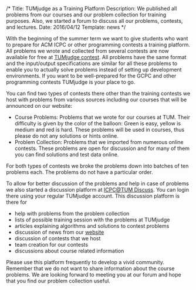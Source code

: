 /*
Title: TUMjudge as a Training Platform
Description: We published all problems from our courses and our problem collection for training purposes. Also, we started a forum to discuss all our problems, contests, and lectures.
Date: 2016/04/12
Template: news
*/

With the beginning of the summer term we want to give students who want to
prepare for ACM ICPC or other programming contests a training platform.  All
problems we wrote and collected from several contests are now available for
free at [TUMjudge contest](http://judge.in.tum.de/contest/).  All problems
have the same format and the input/output specifications are similar for all
these problems to enable you to actually solve problems instead of setting
up development environments.  If you want to be well-prepared for the GCPC
and other programming contests TUMjudge is your place to go.

You can find two types of contests there other than the training contests we
host with problems from various sources including our courses that will be
announced on our website:

* Course Problems: Problems that we wrote for our courses at TUM. Their
difficulty is given by the color of the balloon: Green is easy, yellow is
medium and red is hard.  These problems will be used in courses, thus please
do not any solutions or hints online.
* Problem Collection: Problems that we imported from numerous online
contests.  These problems are open for discussion and for many of them you
can find solutions and test data online.

For both types of contests we broke the problems down into batches of ten
problems each. The problems do not have a particular order.

To allow for better discussion of the problems and help in case of problems
we also started a discussion platform at [ICPC@TUM
Discuss](https://judge.in.tum.de/discuss/).  You can login there using your
regular TUMjudge account.  This discussion platform is there for

* help with problems from the problem collection
* lists of possible training session with the problems at TUMjudge
* articles explaining algorithms and solutions to contest problems
* discussion of news from our [website](https://icpc.tum.de)
* discussion of contests that we host
* team creation for our contests
* discussions about course related information

Please use this platform frequently to develop a vivid community. Remember
that we do not want to share information about the course problems.  We are
looking forward to meeting you at our forum and hope that you find our
problem collection useful.
